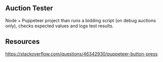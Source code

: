 ## Auction Tester

Node + Puppeteer project than runs a bidding script (on debug auctions only), checks expected values and logs test results.

## Resources

https://stackoverflow.com/questions/46342930/puppeteer-button-press
